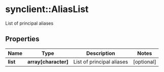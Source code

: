 # synclient::AliasList

List of principal aliases
## Properties
Name | Type | Description | Notes
------------ | ------------- | ------------- | -------------
**list** | **array[character]** | List of principal aliases | [optional] 


